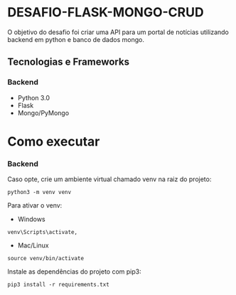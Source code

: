 # DESAFIO-FLASK-MONGO-CRUD
O objetivo do desafio foi criar uma API para um portal de notícias utilizando backend em python e banco de dados mongo.

## Tecnologias e Frameworks

### Backend
- Python 3.0
- Flask
- Mongo/PyMongo

# Como executar

### Backend
Caso opte, crie um ambiente virtual chamado venv na raiz do projeto:
```
python3 -m venv venv
```
Para ativar o venv:

- Windows

```
venv\Scripts\activate,
```
- Mac/Linux

```
source venv/bin/activate

```
Instale as dependências do projeto com pip3:

```
pip3 install -r requirements.txt
```
